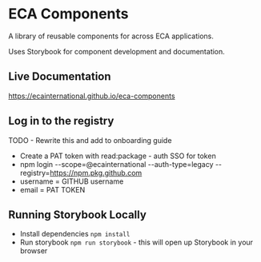 # ECA Components

A library of reusable components for across ECA applications.

Uses Storybook for component development and documentation.

## Live Documentation

https://ecainternational.github.io/eca-components

## Log in to the registry
TODO - Rewrite this and add to onboarding guide
- Create a PAT token with read:package - auth SSO for token
- npm login --scope=@ecainternational --auth-type=legacy --registry=https://npm.pkg.github.com
- username = GITHUB username
- email = PAT TOKEN

## Running Storybook Locally

- Install dependencies ```npm install```
- Run storybook ```npm run storybook``` - this will open up Storybook in your browser